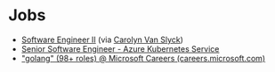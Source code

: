 # Jobs

- [Software Engineer II](https://twitter.com/carolynvs/status/1453833999680425985?s=20) (via [Carolyn Van Slyck](gophers.md]))
- [Senior Software Engineer - Azure Kubernetes Service](https://careers.microsoft.com/professionals/us/en/job/1171089/Senior-Software-Engineer-Azure-Kubernetes-Service)
- ["golang" (98+ roles) @ Microsoft Careers (careers.microsoft.com)](https://careers.microsoft.com/professionals/us/en/search-results?keywords=golang)
